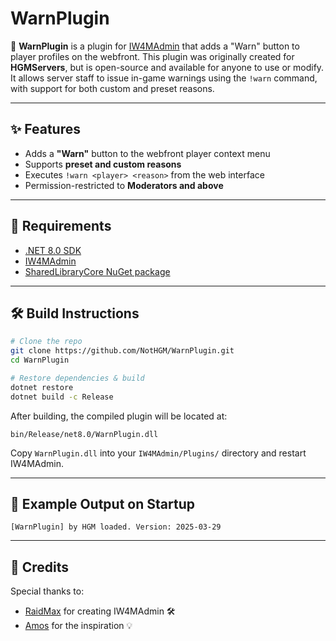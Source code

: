 
# WarnPlugin

🔧 **WarnPlugin** is a plugin for [IW4MAdmin](https://github.com/RaidMax/IW4M-Admin) that adds a "Warn" button to player profiles on the webfront. This plugin was originally created for **HGMServers**, but is open-source and available for anyone to use or modify. It allows server staff to issue in-game warnings using the `!warn` command, with support for both custom and preset reasons.

---

## ✨ Features

- Adds a **"Warn"** button to the webfront player context menu
- Supports **preset and custom reasons**
- Executes `!warn <player> <reason>` from the web interface
- Permission-restricted to **Moderators and above**

---

## 🧱 Requirements

- [.NET 8.0 SDK](https://dotnet.microsoft.com/en-us/download/dotnet/8.0)
- [IW4MAdmin](https://github.com/RaidMax/IW4M-Admin)
- [SharedLibraryCore NuGet package](https://www.nuget.org/packages/RaidMax.IW4MAdmin.SharedLibraryCore)

---

## 🛠️ Build Instructions

```bash
# Clone the repo
git clone https://github.com/NotHGM/WarnPlugin.git
cd WarnPlugin

# Restore dependencies & build
dotnet restore
dotnet build -c Release
```

After building, the compiled plugin will be located at:

```
bin/Release/net8.0/WarnPlugin.dll
```

Copy `WarnPlugin.dll` into your `IW4MAdmin/Plugins/` directory and restart IW4MAdmin.

---

## 🧪 Example Output on Startup

```
[WarnPlugin] by HGM loaded. Version: 2025-03-29
```

---

## 🙌 Credits

Special thanks to:

- [RaidMax](https://github.com/RaidMax) for creating IW4MAdmin 🛠️
- [Amos](https://github.com/ayymoss) for the inspiration 💡
